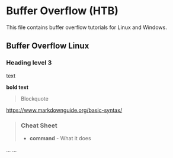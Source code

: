 # Buffer Overflow (HTB)
This file contains buffer overflow tutorials for Linux and Windows.   

## Buffer Overflow Linux  

### Heading level 3
text

**bold text**
> Blockquote  

https://www.markdownguide.org/basic-syntax/

> ### Cheat Sheet
> - **command** - What it does
> 
...
...
